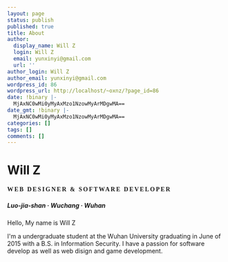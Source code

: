 ```yaml
---
layout: page
status: publish
published: true
title: About
author:
  display_name: Will Z
  login: Will Z
  email: yunxinyi@gmail.com
  url: ''
author_login: Will Z
author_email: yunxinyi@gmail.com
wordpress_id: 86
wordpress_url: http://localhost/~oxnz/?page_id=86
date: !binary |-
  MjAxNC0wMi0yMyAxMzo1NzowMyArMDgwMA==
date_gmt: !binary |-
  MjAxNC0wMi0yMyAxMzo1NzowMyArMDgwMA==
categories: []
tags: []
comments: []
---
```


<style type="text/css">
.profession {
	font-family: Merriweather, Georgia, serif;
	text-transform: uppercase;
	letter-spacing: 2.5px;
	font-weight: 900;
}
</style>

# Will Z

<h4 class="profession">Web Designer & Software Developer</h4>

##### Luo-jia-shan &middot; Wuchang &middot; Wuhan

Hello, My name is Will Z

I'm a undergraduate student at the Wuhan University graduating in June of 2015 with a B.S. in Information Security. I have a passion for software develop as well as web disign and game development.
